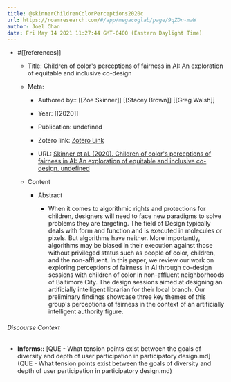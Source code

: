 ```yaml
---
title: @skinnerChildrenColorPerceptions2020c
url: https://roamresearch.com/#/app/megacoglab/page/9qZDn-maW
author: Joel Chan
date: Fri May 14 2021 11:27:44 GMT-0400 (Eastern Daylight Time)
---
```


- #[[references]]

    - Title: Children of color's perceptions of fairness in AI: An exploration of equitable and inclusive co-design

    - Meta:

        - Authored by:: [[Zoe Skinner]] [[Stacey Brown]] [[Greg Walsh]]

        - Year: [[2020]]

        - Publication: undefined

        - Zotero link: [Zotero Link](zotero://select/items/7_VFXYT8LB)

        - URL: [Skinner et al. (2020). Children of color's perceptions of fairness in AI: An exploration of equitable and inclusive co-design. undefined](https://doi.org/10.1145/3334480.3382901)

    - Content

        - Abstract

            - When it comes to algorithmic rights and protections for children, designers will need to face new paradigms to solve problems they are targeting. The field of Design typically deals with form and function and is executed in molecules or pixels. But algorithms have neither. More importantly, algorithms may be biased in their execution against those without privileged status such as people of color, children, and the non-affluent. In this paper, we review our work on exploring perceptions of fairness in AI through co-design sessions with children of color in non-affluent neighborhoods of Baltimore City. The design sessions aimed at designing an artificially intelligent librarian for their local branch. Our preliminary findings showcase three key themes of this group's perceptions of fairness in the context of an artificially intelligent authority figure.

###### Discourse Context

- **Informs::** [QUE - What tension points exist between the goals of diversity and depth of user participation in participatory design.md](QUE - What tension points exist between the goals of diversity and depth of user participation in participatory design.md)
